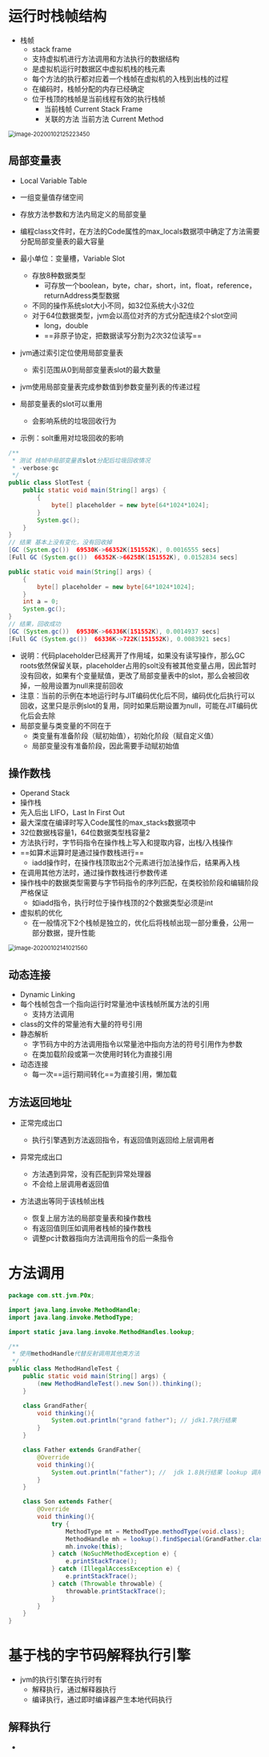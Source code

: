 # 运行时栈帧结构

- 栈帧
  - stack frame
  - 支持虚拟机进行方法调用和方法执行的数据结构
  - 是虚拟机运行时数据区中虚拟机栈的栈元素
  - 每个方法的执行都对应着一个栈帧在虚拟机的入栈到出栈的过程
  - 在编码时，栈帧分配的内存已经确定
  - 位于栈顶的栈帧是当前线程有效的执行栈帧
    - 当前栈帧 Current Stack Frame
    - 关联的方法 当前方法 Current Method

<img src="../database/redis/img/62.png" alt="image-20200102125223450" style="zoom:80%;" />

## 局部变量表

- Local Variable Table
- 一组变量值存储空间
- 存放方法参数和方法内局定义的局部变量
- 编程class文件时，在方法的Code属性的max_locals数据项中确定了方法需要分配局部变量表的最大容量
- 最小单位：变量槽，Variable Slot
  - 存放8种数据类型
    - 可存放一个boolean，byte，char，short，int，float，reference，returnAddress类型数据
  - 不同的操作系统slot大小不同，如32位系统大小32位
  - 对于64位数据类型，jvm会以高位对齐的方式分配连续2个slot空间
    - long，double
    - ==非原子协定，把数据读写分割为2次32位读写==

- jvm通过索引定位使用局部变量表
  - 索引范围从0到局部变量表slot的最大数量

- jvm使用局部变量表完成参数值到参数变量列表的传递过程
- 局部变量表的slot可以重用
  - 会影响系统的垃圾回收行为
- 示例：solt重用对垃圾回收的影响

```java
/**
 * 测试 栈帧中局部变量表slot分配后垃圾回收情况
 * -verbose:gc
 */
public class SlotTest {
	public static void main(String[] args) {
		{
			byte[] placeholder = new byte[64*1024*1024];
		}
		System.gc();
	}
}
// 结果 基本上没有变化，没有回收掉
[GC (System.gc())  69530K->66352K(151552K), 0.0016555 secs]
[Full GC (System.gc())  66352K->66258K(151552K), 0.0152834 secs]
```

```java
public static void main(String[] args) {
    {
        byte[] placeholder = new byte[64*1024*1024];
    }
    int a = 0;
    System.gc();
}
// 结果，回收成功
[GC (System.gc())  69530K->66336K(151552K), 0.0014937 secs]
[Full GC (System.gc())  66336K->722K(151552K), 0.0083921 secs]
```

- 说明：代码placeholder已经离开了作用域，如果没有读写操作，那么GC roots依然保留关联，placeholder占用的solt没有被其他变量占用，因此暂时没有回收，如果有个变量赋值，更改了局部变量表中的slot，那么会被回收掉，一般用设置为null来提前回收
- 注意：当前的示例在本地运行时与JIT编码优化后不同，编码优化后执行可以回收，这里只是示例slot的复用，同时如果后期设置为null，可能在JIT编码优化后会去除
- 局部变量与类变量的不同在于
  - 类变量有准备阶段（赋初始值），初始化阶段（赋自定义值）
  - 局部变量没有准备阶段，因此需要手动赋初始值



## 操作数栈

- Operand Stack
- 操作栈
- 先入后出 LIFO，Last In First Out
- 最大深度在编译时写入Code属性的max_stacks数据项中
- 32位数据栈容量1，64位数据类型栈容量2
- 方法执行时，字节码指令在操作栈上写入和提取内容，出栈/入栈操作
- ==如算术运算时是通过操作数栈进行==
  - iadd操作时，在操作栈顶取出2个元素进行加法操作后，结果再入栈
- 在调用其他方法时，通过操作数栈进行参数传递
- 操作栈中的数据类型需要与字节码指令的序列匹配，在类校验阶段和编辑阶段严格保证
  - 如iadd指令，执行时位于操作栈顶的2个数据类型必须是int
- 虚拟机的优化
  - 在一般情况下2个栈帧是独立的，优化后将栈帧出现一部分重叠，公用一部分数据，提升性能

<img src="../database/redis/img/63.png" alt="image-20200102141021560" style="zoom:80%;" />

## 动态连接

- Dynamic Linking
- 每个栈帧包含一个指向运行时常量池中该栈帧所属方法的引用
  - 支持方法调用
- class的文件的常量池有大量的符号引用
- 静态解析
  - 字节码方中的方法调用指令以常量池中指向方法的符号引用作为参数
  - 在类加载阶段或第一次使用时转化为直接引用
- 动态连接
  - 每一次==运行期间转化==为直接引用，懒加载



## 方法返回地址

- 正常完成出口
  - 执行引擎遇到方法返回指令，有返回值则返回给上层调用者
- 异常完成出口
  - 方法遇到异常，没有匹配到异常处理器
  - 不会给上层调用者返回值

- 方法退出等同于该栈帧出栈
  - 恢复上层方法的局部变量表和操作数栈
  - 有返回值则压如调用者栈帧的操作数栈
  - 调整pc计数器指向方法调用指令的后一条指令



# 方法调用

```java
package com.stt.jvm.P0x;

import java.lang.invoke.MethodHandle;
import java.lang.invoke.MethodType;

import static java.lang.invoke.MethodHandles.lookup;

/**
 * 使用methodHandle代替反射调用其他类方法
 */
public class MethodHandleTest {
	public static void main(String[] args) {
		(new MethodHandleTest().new Son()).thinking();
	}

	class GrandFather{
		void thinking(){
			System.out.println("grand father"); // jdk1.7执行结果
		}
	}

	class Father extends GrandFather{
		@Override
		void thinking(){
			System.out.println("father"); //  jdk 1.8执行结果 lookup 调用者敏感
		}
	}

	class Son extends Father{
		@Override
		void thinking(){
			try {
				MethodType mt = MethodType.methodType(void.class);
				MethodHandle mh = lookup().findSpecial(GrandFather.class, "thinking", mt, getClass());
				mh.invoke(this);
			} catch (NoSuchMethodException e) {
				e.printStackTrace();
			} catch (IllegalAccessException e) {
				e.printStackTrace();
			} catch (Throwable throwable) {
				throwable.printStackTrace();
			}
		}
	}
}
```



# 基于栈的字节码解释执行引擎

- jvm的执行引擎在执行时有
  - 解释执行，通过解释器执行
  - 编译执行，通过即时编译器产生本地代码执行



## 解释执行

- 